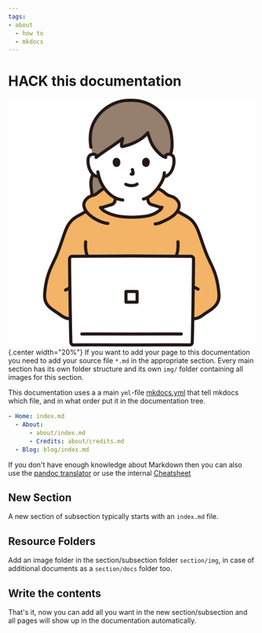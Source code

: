 ```yaml
---
tags:
- about
  - how to
  - mkdocs
---
```

# HACK this documentation
![](img/hack.svg){.center width="20%"}
If you want to add your page to this documentation you need to add your source file `*.md` in the appropriate section. Every main section has its own folder structure and its own `img/` folder containing all images for this section.

This documentation uses a a main `yml`-file [mkdocs.yml](https://github.com/tschinz/znotes-mkdocs/blob/main/mkdocs.yml) that tell mkdocs which file, and in what order put it in the documentation tree.

```yaml
- Home: index.md
  - About:
      - about/index.md
      - Credits: about/credits.md
  - Blog: blog/index.md
```

If you don't have enough knowledge about Markdown then you can also use the [pandoc translator](https://pandoc.org/try/) or use the internal [Cheatsheet](../multimedia/writing/mkdocs/cheatsheet.md)

## New Section
A new section of subsection typically starts with an `index.md` file.

## Resource Folders
Add an image folder in the section/subsection folder `section/img`, in case of additional documents as a `section/docs` folder too.

## Write the contents
That's it, now you can add all you want in the new section/subsection and all pages will show up in the documentation automatically.